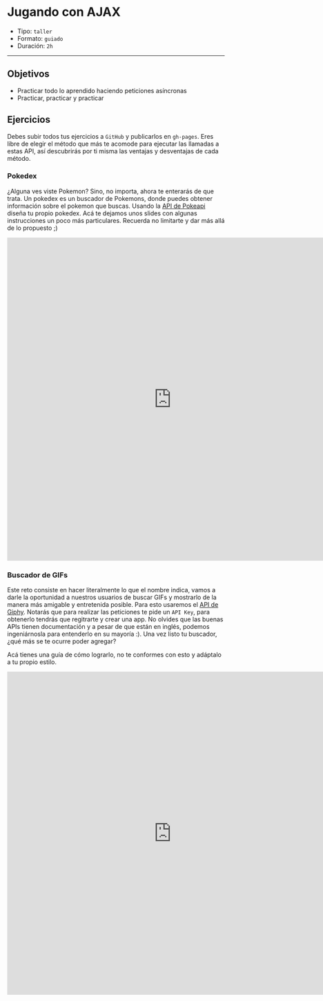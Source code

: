 # Jugando con AJAX

- Tipo: `taller`
- Formato: `guiado`
- Duración: `2h`

***

## Objetivos

- Practicar todo lo aprendido haciendo peticiones asíncronas
- Practicar, practicar y practicar

## Ejercicios

Debes subir todos tus ejercicios a `GitHub` y publicarlos en `gh-pages`. Eres
libre de elegir el método que más te acomode para ejecutar las llamadas a estas
API, así descubrirás por ti misma las ventajas y desventajas de cada método.

### Pokedex

¿Alguna ves viste Pokemon? Sino, no importa, ahora te enterarás de que trata.
Un pokedex es un buscador de Pokemons, donde puedes obtener información sobre
el pokemon que buscas. Usando la [API de Pokeapi](https://pokeapi.co/) diseña
tu propio pokedex. Acá te dejamos unos slides con algunas instrucciones un
poco más particulares. Recuerda no limitarte y dar más allá de lo propuesto ;)

<iframe
  src="https://docs.google.com/presentation/d/e/2PACX-1vTZUDMeEBLTwGHncLRRQzdq4qcQAsV8Q1XNIhJGG4N2QyzFVXgQqf2nZ0zp4U42mitojFEtDxU-Gcan/embed?start=false&loop=false&delayms=3000"
  frameborder="0"
  width="760"
  height="749"
  allowfullscreen="true"
  mozallowfullscreen="true"
  webkitallowfullscreen="true"></iframe>

### Buscador de GIFs

Este reto consiste en hacer literalmente lo que el nombre indica, vamos a darle
la oportunidad a nuestros usuarios de buscar GIFs y mostrarlo de la manera más
amigable y entretenida posible. Para esto usaremos el
[API de Giphy](https://developers.giphy.com/). Notarás que para realizar las
peticiones te pide un `API Key`, para obtenerlo tendrás que regitrarte y crear
una app. No olvides que las buenas APIs tienen documentación y a pesar de que
están en inglés, podemos ingeniárnosla para entenderlo en su mayoría :). Una vez
listo tu buscador, ¿qué más se te ocurre poder agregar?

Acá tienes una guía de cómo lograrlo, no te conformes con esto y adáptalo a tu
propio estilo.

<iframe
  src="https://docs.google.com/presentation/d/e/2PACX-1vRabPxOEWBZZ5srO-SaZQ83flBF2Swt9iS2t54ycoJ1tdP07BGQrEuSxU6Uq_M1Cocwbc0UuetdW6PD/embed?start=false&loop=false&delayms=3000"
  frameborder="0"
  width="760"
  height="749"
  allowfullscreen="true"
  mozallowfullscreen="true"
  webkitallowfullscreen="true"></iframe>
